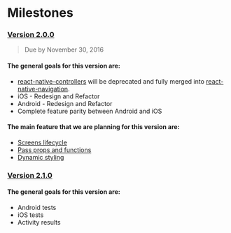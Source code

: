 # Milestones

### [Version 2.0.0](https://github.com/wix/react-native-navigation/milestone/1)

> Due by November 30, 2016

#### The general goals for this version are:
* [react-native-controllers](https://github.com/wix/react-native-controllers) will be deprecated and fully merged into [react-native-navigation](https://github.com/wix/react-native-navigation).
* iOS - Redesign and Refactor
* Android - Redesign and Refactor
* Complete feature parity between Android and iOS

#### The main feature that we are planning for this version are:
* [Screens lifecycle](https://github.com/wix/react-native-navigation/labels/Screens%20Lifecycle)
* [Pass props and functions](https://github.com/wix/react-native-navigation/labels/Passprops%20%26%20Functions)
* [Dynamic styling](https://github.com/wix/react-native-navigation/labels/Dynamic%20styling)


### [Version 2.1.0](https://github.com/wix/react-native-navigation/milestone/2)

#### The general goals for this version are:
* Android tests
* iOS tests
* Activity results
